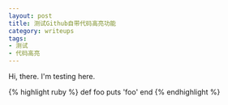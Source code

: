 ```yaml
---
layout: post
title: 测试Github自带代码高亮功能
category: writeups
tags:
- 测试
- 代码高亮
---
```

Hi, there. I'm testing here.

{% highlight ruby %}
def foo
  puts 'foo'
end
{% endhighlight %}
